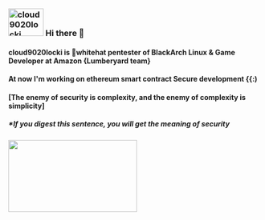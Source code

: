 ### <img src="https://splianel.sirv.com/cloud9020locki.jpg" width="70" height="55" alt="cloud9020locki"/>  Hi there 👋
#### cloud9020locki is 🎩whitehat pentester of BlackArch Linux & Game Developer at Amazon {Lumberyard team}
#### At now I'm working on ethereum smart contract Secure development {{:)

#### [The enemy of security is complexity, and the enemy of complexity is simplicity] 
##### *If you digest this sentence, you will get the meaning of security
<img src="https://splianel.sirv.com/maxresdefault.jpg" width="256" height="144" alt="" />


